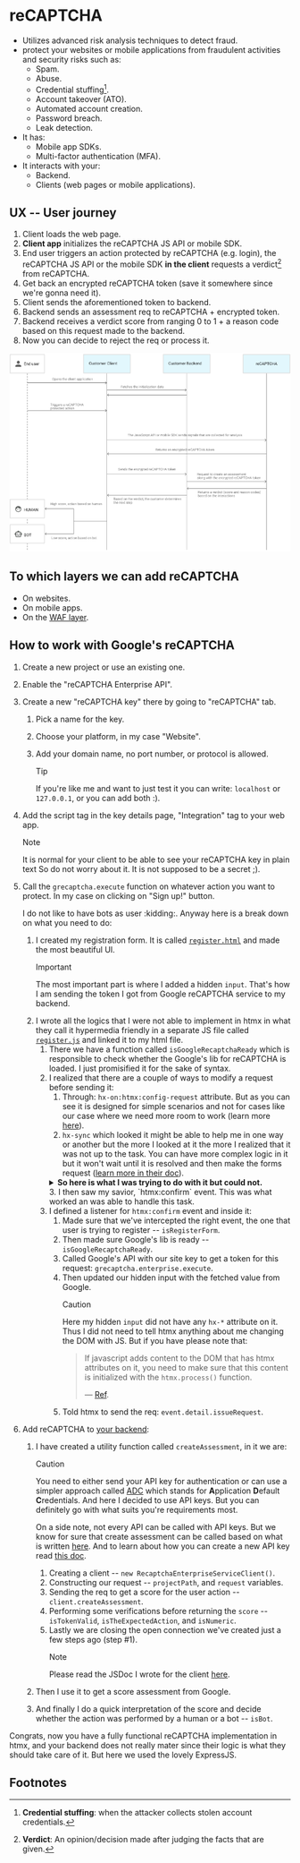 # reCAPTCHA

- Utilizes advanced risk analysis techniques to detect fraud.
- protect your websites or mobile applications from fraudulent activities and security risks such as:
  - Spam.
  - Abuse.
  - Credential stuffing[^1].
  - Account takeover (ATO).
  - Automated account creation.
  - Password breach.
  - Leak detection.
- It has:
  - Mobile app SDKs.
  - Multi-factor authentication (MFA).
- It interacts with your:
  - Backend.
  - Clients (web pages or mobile applications).

## UX -- User journey

1. Client loads the web page.
2. **Client app** initializes the reCAPTCHA JS API or mobile SDK.
3. End user triggers an action protected by reCAPTCHA (e.g. login), the reCAPTCHA JS API or the mobile SDK **in the client** requests a verdict[^2] from reCAPTCHA.
4. Get back an encrypted reCAPTCHA token (save it somewhere since we're gonna need it).
5. Client sends the aforementioned token to backend.
6. Backend sends an assessment req to reCAPTCHA + encrypted token.
7. Backend receives a verdict score from ranging 0 to 1 + a reason code based on this request made to the backend.
8. Now you can decide to reject the req or process it.

![reCAPTCHA workflow](./assets/recaptcha-workflow.png)

## To which layers we can add reCAPTCHA

- On websites.
- On mobile apps.
- On the [WAF layer](https://github.com/kasir-barati/paas-system/tree/cloud-practitioner/aws/WAF#waf--shield).

## How to work with Google's reCAPTCHA

1. Create a new project or use an existing one.
2. Enable the "reCAPTCHA Enterprise API".
3. Create a new "reCAPTCHA key" there by going to "reCAPTCHA" tab.

   1. Pick a name for the key.
   2. Choose your platform, in my case "Website".
   3. Add your domain name, no port number, or protocol is allowed.

      > [!TIP]
      >
      > If you're like me and want to just test it you can write: `localhost` or `127.0.0.1`, or you can add both :).

4. Add the script tag in the key details page, "Integration" tag to your web app.

   > [!NOTE]
   >
   > It is normal for your client to be able to see your reCAPTCHA key in plain text So do not worry about it. It is not supposed to be a secret ;).

5. Call the `grecaptcha.execute` function on whatever action you want to protect. In my case on clicking on "Sign up!" button.

   I do not like to have bots as user :kidding:. Anyway here is a break down on what you need to do:

   1. I created my registration form. It is called [`register.html`](../../frontend/register.html) and made the most beautiful UI.
      > [!IMPORTANT]
      >
      > The most important part is where I added a hidden `input`. That's how I am sending the token I got from Google reCAPTCHA service to my backend.
   2. I wrote all the logics that I were not able to implement in htmx in what they call it hypermedia friendly in a separate JS file called [`register.js`](../../frontend/register.js) and linked it to my html file.
      1. There we have a function called `isGoogleRecaptchaReady` which is responsible to check whether the Google's lib for reCAPTCHA is loaded. I just promisified it for the sake of syntax.
      2. I realized that there are a couple of ways to modify a request before sending it:
         1. Through: `hx-on:htmx:config-request` attribute. But as you can see it is designed for simple scenarios and not for cases like our case where we need more room to work (learn more [here](https://htmx.org/docs/#the-hx-on-attributes)).
         2. `hx-sync` which looked it might be able to help me in one way or another but the more I looked at it the more I realized that it was not up to the task. You can have more complex logic in it but it won't wait until it is resolved and then make the forms request ([learn more in their doc](https://htmx.org/docs/#synchronization)).
         <details>
           <summary>
             <b>So here is what I was trying to do with it but could not.</b>
           </summary>
           <p>I added an <code>hx-click</code> <small>(in fact I tried first <code>onclick</code> but they where not any different)</small>. And inside that handler I tried to do the logic that I've implemented in step 3.</p>
         </details>
         3. I then saw my savior, `htmx:confirm` event. This was what worked an was able to handle this task.
      3. I defined a listener for `htmx:confirm` event and inside it:
         1. Made sure that we've intercepted the right event, the one that user is trying to register -- `isRegisterForm`.
         2. Then made sure Google's lib is ready -- `isGoogleRecaptchaReady`.
         3. Called Google's API with our site key to get a token for this request: `grecaptcha.enterprise.execute`.
         4. Then updated our hidden input with the fetched value from Google.
            > [!CAUTION]
            >
            > Here my hidden `input` did not have any `hx-*` attribute on it. Thus I did not need to tell htmx anything about me changing the DOM with JS. But if you have please note that:
            >
            > > If javascript adds content to the DOM that has htmx attributes on it, you need to make sure that this content is initialized with the `htmx.process()` function.
            > >
            > > &mdash; [Ref](https://htmx.org/docs/#3rd-party).
         5. Told htmx to send the req: `event.detail.issueRequest`.

6. Add reCAPTCHA to [your backend](../../backend/src/routes/user.route.js):

   1. I have created a utility function called `createAssessment`, in it we are:

      > [!CAUTION]
      >
      > You need to either send your API key for authentication or can use a simpler approach called [ADC](https://cloud.google.com/docs/authentication/provide-credentials-adc) which stands for **A**pplication **D**efault **C**redentials. And here I decided to use API keys. But you can definitely go with what suits you're requirements most.
      >
      > On a side note, not every API can be called with API keys. But we know for sure that create assessment can be called based on what is written [here](https://cloud.google.com/recaptcha/docs/authentication#api-keys). And to learn about how you can create a new API key read [this doc](https://cloud.google.com/docs/authentication/api-keys).

      1. Creating a client -- `new RecaptchaEnterpriseServiceClient()`.
      2. Constructing our request -- `projectPath`, and `request` variables.
      3. Sending the req to get a score for the user action -- `client.createAssessment`.
      4. Performing some verifications before returning the `score` -- `isTokenValid`, `isTheExpectedAction`, and `isNumeric`.
      5. Lastly we are closing the open connection we've created just a few steps ago (step #1).
         > [!NOTE]
         >
         > Please read the JSDoc I wrote for the client [here](../../backend/src/utils/recaptcha.util.js).

   2. Then I use it to get a score assessment from Google.
   3. And finally I do a quick interpretation of the score and decide whether the action was performed by a human or a bot -- `isBot`.

Congrats, now you have a fully functional reCAPTCHA implementation in htmx, and your backend does not really mater since their logic is what they should take care of it. But here we used the lovely ExpressJS.

## Footnotes

[^1]: **Credential stuffing**: when the attacker collects stolen account credentials.
[^2]: **Verdict**: An opinion/decision made after judging the facts that are given.
